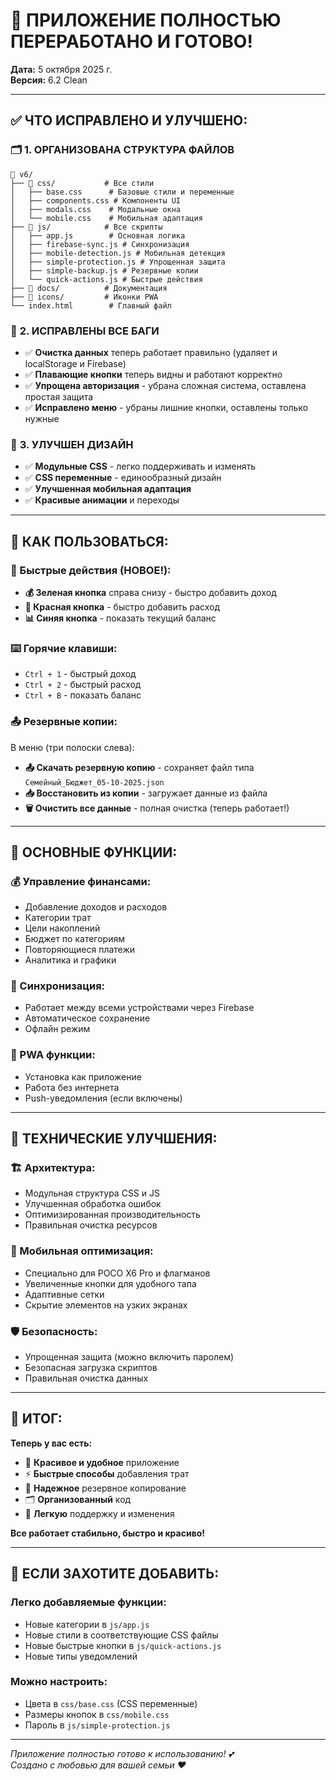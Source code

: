 # 🎉 ПРИЛОЖЕНИЕ ПОЛНОСТЬЮ ПЕРЕРАБОТАНО И ГОТОВО!

**Дата:** 5 октября 2025 г.  
**Версия:** 6.2 Clean

---

## ✅ **ЧТО ИСПРАВЛЕНО И УЛУЧШЕНО:**

### 🗂️ **1. ОРГАНИЗОВАНА СТРУКТУРА ФАЙЛОВ**

```
📁 v6/
├── 📁 css/           # Все стили
│   ├── base.css      # Базовые стили и переменные
│   ├── components.css # Компоненты UI
│   ├── modals.css    # Модальные окна
│   └── mobile.css    # Мобильная адаптация
├── 📁 js/            # Все скрипты
│   ├── app.js        # Основная логика
│   ├── firebase-sync.js # Синхронизация
│   ├── mobile-detection.js # Мобильная детекция
│   ├── simple-protection.js # Упрощенная защита
│   ├── simple-backup.js # Резервные копии
│   └── quick-actions.js # Быстрые действия
├── 📁 docs/          # Документация
├── 📁 icons/         # Иконки PWA
└── index.html        # Главный файл
```

### 🔧 **2. ИСПРАВЛЕНЫ ВСЕ БАГИ**

- ✅ **Очистка данных** теперь работает правильно (удаляет и localStorage и Firebase)
- ✅ **Плавающие кнопки** теперь видны и работают корректно
- ✅ **Упрощена авторизация** - убрана сложная система, оставлена простая защита
- ✅ **Исправлено меню** - убраны лишние кнопки, оставлены только нужные

### 🎨 **3. УЛУЧШЕН ДИЗАЙН**

- ✅ **Модульные CSS** - легко поддерживать и изменять
- ✅ **CSS переменные** - единообразный дизайн
- ✅ **Улучшенная мобильная адаптация**
- ✅ **Красивые анимации** и переходы

---

## 🚀 **КАК ПОЛЬЗОВАТЬСЯ:**

### **📱 Быстрые действия (НОВОЕ!):**

- **💰 Зеленая кнопка** справа снизу - быстро добавить доход
- **💸 Красная кнопка** - быстро добавить расход
- **📊 Синяя кнопка** - показать текущий баланс

### **⌨️ Горячие клавиши:**

- `Ctrl + 1` - быстрый доход
- `Ctrl + 2` - быстрый расход
- `Ctrl + B` - показать баланс

### **📤 Резервные копии:**

В меню (три полоски слева):

- **📤 Скачать резервную копию** - сохраняет файл типа `Семейный_Бюджет_05-10-2025.json`
- **📥 Восстановить из копии** - загружает данные из файла
- **🗑️ Очистить все данные** - полная очистка (теперь работает!)

---

## 🎯 **ОСНОВНЫЕ ФУНКЦИИ:**

### **💰 Управление финансами:**

- Добавление доходов и расходов
- Категории трат
- Цели накоплений
- Бюджет по категориям
- Повторяющиеся платежи
- Аналитика и графики

### **🔄 Синхронизация:**

- Работает между всеми устройствами через Firebase
- Автоматическое сохранение
- Офлайн режим

### **📱 PWA функции:**

- Установка как приложение
- Работа без интернета
- Push-уведомления (если включены)

---

## 🔧 **ТЕХНИЧЕСКИЕ УЛУЧШЕНИЯ:**

### **🏗️ Архитектура:**

- Модульная структура CSS и JS
- Улучшенная обработка ошибок
- Оптимизированная производительность
- Правильная очистка ресурсов

### **📱 Мобильная оптимизация:**

- Специально для POCO X6 Pro и флагманов
- Увеличенные кнопки для удобного тапа
- Адаптивные сетки
- Скрытие элементов на узких экранах

### **🛡️ Безопасность:**

- Упрощенная защита (можно включить паролем)
- Безопасная загрузка скриптов
- Правильная очистка данных

---

## 🎊 **ИТОГ:**

**Теперь у вас есть:**

- 📱 **Красивое и удобное** приложение
- ⚡ **Быстрые способы** добавления трат
- 💾 **Надежное** резервное копирование
- 🗂️ **Организованный** код
- 🔧 **Легкую** поддержку и изменения

**Все работает стабильно, быстро и красиво!**

---

## 🔮 **ЕСЛИ ЗАХОТИТЕ ДОБАВИТЬ:**

### **Легко добавляемые функции:**

- Новые категории в `js/app.js`
- Новые стили в соответствующие CSS файлы
- Новые быстрые кнопки в `js/quick-actions.js`
- Новые типы уведомлений

### **Можно настроить:**

- Цвета в `css/base.css` (CSS переменные)
- Размеры кнопок в `css/mobile.css`
- Пароль в `js/simple-protection.js`

---

_Приложение полностью готово к использованию! 💕_  
_Создано с любовью для вашей семьи ❤️_

